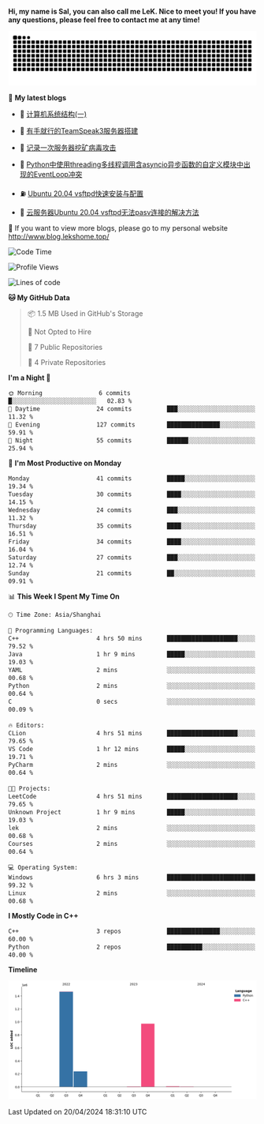 **Hi, my name is Sal, you can also call me LeK. Nice to meet you! If you have any questions, please feel free to contact me at any time!**

![snake](https://raw.githubusercontent.com/LeKZzzz/LeKZzzz/output/github-contribution-grid-snake.svg)


👀 **My latest blogs**
<!-- BLOG-POST-LIST:START -->
- 🫣 [计算机系统结构&lpar;一&rpar;](http://www.blog.lekshome.top/2024/04/07/ji-suan-ji-xi-tong-jie-gou-yi/) 

- 🧐 [有手就行的TeamSpeak3服务器搭建](http://www.blog.lekshome.top/2024/03/08/teamspeak3-fu-wu-qi-da-jian/) 

- 🤖 [记录一次服务器挖矿病毒攻击](http://www.blog.lekshome.top/2024/03/08/ji-lu-yi-ci-fu-wu-qi-wa-kuang-bing-du-gong-ji/) 

- 📝 [Python中使用threading多线程调用含asyncio异步函数的自定义模块中出现的EventLoop冲突](http://www.blog.lekshome.top/2024/03/07/python-zhong-shi-yong-threading-duo-xian-cheng-diao-yong-han-asyncio-yi-bu-han-shu-de-zi-ding-yi-mo-kuai-zhong-chu-xian-de-eventloop-chong-tu/) 

- ⛽️ [Ubuntu 20.04 vsftpd快速安装与配置](http://www.blog.lekshome.top/2024/03/07/ubuntu-20-04-vsftpd-kuai-su-an-zhuang-yu-pei-zhi/) 

- 🦣 [云服务器Ubuntu 20.04 vsftpd无法pasv连接的解决方法](http://www.blog.lekshome.top/2024/03/07/yun-fu-wu-qi-ubuntu-20-04-vsftpd-wu-fa-pasv-lian-jie-de-jie-jue-fang-fa/) 
<!-- BLOG-POST-LIST:END -->

🥰 If you want to view more blogs, please go to my personal website http://www.blog.lekshome.top/


<!--START_SECTION:waka-->
![Code Time](http://img.shields.io/badge/Code%20Time-208%20hrs%2050%20mins-blue)

![Profile Views](http://img.shields.io/badge/Profile%20Views-0-blue)

![Lines of code](https://img.shields.io/badge/From%20Hello%20World%20I%27ve%20Written-2.7%20million%20lines%20of%20code-blue)

**🐱 My GitHub Data** 

> 📦 1.5 MB Used in GitHub's Storage 
 > 
> 🚫 Not Opted to Hire
 > 
> 📜 7 Public Repositories 
 > 
> 🔑 4 Private Repositories 
 > 
**I'm a Night 🦉** 

```text
🌞 Morning                6 commits           █░░░░░░░░░░░░░░░░░░░░░░░░   02.83 % 
🌆 Daytime                24 commits          ███░░░░░░░░░░░░░░░░░░░░░░   11.32 % 
🌃 Evening                127 commits         ███████████████░░░░░░░░░░   59.91 % 
🌙 Night                  55 commits          ██████░░░░░░░░░░░░░░░░░░░   25.94 % 
```
📅 **I'm Most Productive on Monday** 

```text
Monday                   41 commits          █████░░░░░░░░░░░░░░░░░░░░   19.34 % 
Tuesday                  30 commits          ████░░░░░░░░░░░░░░░░░░░░░   14.15 % 
Wednesday                24 commits          ███░░░░░░░░░░░░░░░░░░░░░░   11.32 % 
Thursday                 35 commits          ████░░░░░░░░░░░░░░░░░░░░░   16.51 % 
Friday                   34 commits          ████░░░░░░░░░░░░░░░░░░░░░   16.04 % 
Saturday                 27 commits          ███░░░░░░░░░░░░░░░░░░░░░░   12.74 % 
Sunday                   21 commits          ██░░░░░░░░░░░░░░░░░░░░░░░   09.91 % 
```


📊 **This Week I Spent My Time On** 

```text
🕑︎ Time Zone: Asia/Shanghai

💬 Programming Languages: 
C++                      4 hrs 50 mins       ████████████████████░░░░░   79.52 % 
Java                     1 hr 9 mins         █████░░░░░░░░░░░░░░░░░░░░   19.03 % 
YAML                     2 mins              ░░░░░░░░░░░░░░░░░░░░░░░░░   00.68 % 
Python                   2 mins              ░░░░░░░░░░░░░░░░░░░░░░░░░   00.64 % 
C                        0 secs              ░░░░░░░░░░░░░░░░░░░░░░░░░   00.09 % 

🔥 Editors: 
CLion                    4 hrs 51 mins       ████████████████████░░░░░   79.65 % 
VS Code                  1 hr 12 mins        █████░░░░░░░░░░░░░░░░░░░░   19.71 % 
PyCharm                  2 mins              ░░░░░░░░░░░░░░░░░░░░░░░░░   00.64 % 

🐱‍💻 Projects: 
LeetCode                 4 hrs 51 mins       ████████████████████░░░░░   79.65 % 
Unknown Project          1 hr 9 mins         █████░░░░░░░░░░░░░░░░░░░░   19.03 % 
lek                      2 mins              ░░░░░░░░░░░░░░░░░░░░░░░░░   00.68 % 
Courses                  2 mins              ░░░░░░░░░░░░░░░░░░░░░░░░░   00.64 % 

💻 Operating System: 
Windows                  6 hrs 3 mins        █████████████████████████   99.32 % 
Linux                    2 mins              ░░░░░░░░░░░░░░░░░░░░░░░░░   00.68 % 
```

**I Mostly Code in C++** 

```text
C++                      3 repos             ███████████████░░░░░░░░░░   60.00 % 
Python                   2 repos             ██████████░░░░░░░░░░░░░░░   40.00 % 
```



**Timeline**

![Lines of Code chart](https://raw.githubusercontent.com/LeKZzzz/LeKZzzz/master/assets/bar_graph.png)


 Last Updated on 20/04/2024 18:31:10 UTC
<!--END_SECTION:waka-->
